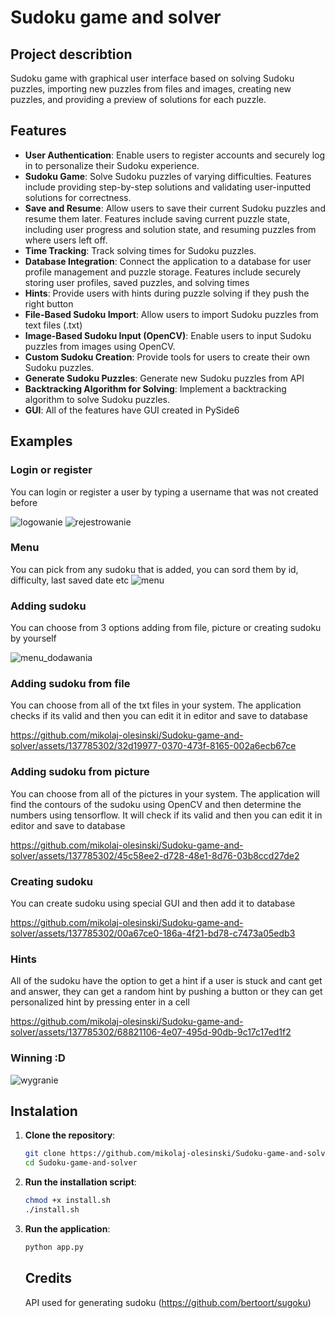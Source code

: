 # Sudoku game and solver

## Project describtion

Sudoku game with graphical user interface based on solving Sudoku puzzles, importing new puzzles from files and images, creating new puzzles, and providing a preview of solutions for each puzzle.

## Features

- **User Authentication**: Enable users to register accounts and securely log in to personalize their Sudoku experience.
- **Sudoku Game**: Solve Sudoku puzzles of varying difficulties. Features include providing step-by-step solutions and validating user-inputted solutions for correctness.
- **Save and Resume**: Allow users to save their current Sudoku puzzles and resume them later. Features include saving current puzzle state, including user progress and solution state, and resuming puzzles from where users left off.
- **Time Tracking**: Track solving times for Sudoku puzzles.
- **Database Integration**: Connect the application to a database for user profile management and puzzle storage. Features include securely storing user profiles, saved puzzles, and solving times
- **Hints**: Provide users with hints during puzzle solving if they push the right button
- **File-Based Sudoku Import**: Allow users to import Sudoku puzzles from text files (.txt)
- **Image-Based Sudoku Input (OpenCV)**: Enable users to input Sudoku puzzles from images using OpenCV.
- **Custom Sudoku Creation**: Provide tools for users to create their own Sudoku puzzles.
- **Generate Sudoku Puzzles**: Generate new Sudoku puzzles from API
- **Backtracking Algorithm for Solving**: Implement a backtracking algorithm to solve Sudoku puzzles.
- **GUI**: All of the features have GUI created in PySide6

## Examples

### Login or register
You can login or register a user by typing a username that was not created before

![logowanie](https://github.com/mikolaj-olesinski/Sudoku-game-and-solver/assets/137785302/25c16498-8e66-4e0a-83b7-3688dd13d731)
![rejestrowanie](https://github.com/mikolaj-olesinski/Sudoku-game-and-solver/assets/137785302/02c7c395-b395-4d03-abeb-0d71a9946656)

### Menu
You can pick from any sudoku that is added, you can sord them by id, difficulty, last saved date etc
![menu](https://github.com/mikolaj-olesinski/Sudoku-game-and-solver/assets/137785302/2c8982db-6b07-434c-a1cf-abf8d8b43cb6)

### Adding sudoku
You can choose from 3 options adding from file, picture or creating sudoku by yourself

![menu_dodawania](https://github.com/mikolaj-olesinski/Sudoku-game-and-solver/assets/137785302/f04d7f8a-540f-4a35-a22f-1d156c67fbd7)

### Adding sudoku from file
You can choose from all of the txt files in your system. The application checks if its valid and then you can edit it in editor and save to database

https://github.com/mikolaj-olesinski/Sudoku-game-and-solver/assets/137785302/32d19977-0370-473f-8165-002a6ecb67ce
### Adding sudoku from picture
You can choose from all of the pictures in your system. The application will find the contours of the sudoku using OpenCV and then determine the numbers using tensorflow. It will check if its valid and then you can edit it in editor and save to database

https://github.com/mikolaj-olesinski/Sudoku-game-and-solver/assets/137785302/45c58ee2-d728-48e1-8d76-03b8ccd27de2

### Creating sudoku
You can create sudoku using special GUI and then add it to database

https://github.com/mikolaj-olesinski/Sudoku-game-and-solver/assets/137785302/00a67ce0-186a-4f21-bd78-c7473a05edb3
### Hints
All of the sudoku have the option to get a hint if a user is stuck and cant get and answer, they can get a random hint by pushing a button or they can get personalized hint by pressing enter in a cell


https://github.com/mikolaj-olesinski/Sudoku-game-and-solver/assets/137785302/68821106-4e07-495d-90db-9c17c17ed1f2

### Winning :D
![wygranie](https://github.com/mikolaj-olesinski/Sudoku-game-and-solver/assets/137785302/c696c1fb-e5a3-41d3-ae35-84d6d1169172)


## Instalation

1. **Clone the repository**:

   ```bash
   git clone https://github.com/mikolaj-olesinski/Sudoku-game-and-solver
   cd Sudoku-game-and-solver
   ```

2. **Run the installation script**:
   ```bash
   chmod +x install.sh
   ./install.sh
   ```

3. **Run the application**:
   ```bash
   python app.py
   ```


   ## Credits
   API used for generating sudoku (https://github.com/bertoort/sugoku)

